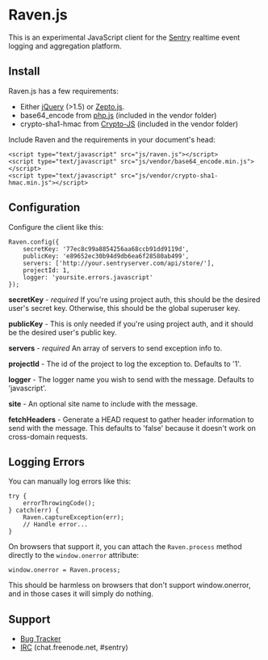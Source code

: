 # Raven.js

This is an experimental JavaScript client for the [Sentry][1] realtime event
logging and aggregation platform.

[1]: http://getsentry.com/


## Install

Raven.js has a few requirements:

 * Either [jQuery][2] (>1.5) or [Zepto.js][3].
 * base64_encode from [php.js][4] (included in the vendor folder)
 * crypto-sha1-hmac from [Crypto-JS][5] (included in the vendor folder)

Include Raven and the requirements in your document's head:

    <script type="text/javascript" src="js/raven.js"></script>
    <script type="text/javascript" src="js/vendor/base64_encode.min.js"></script>
    <script type="text/javascript" src="js/vendor/crypto-sha1-hmac.min.js"></script>

[2]: http://jquery.com/
[3]: http://zeptojs.com/
[4]: http://phpjs.org/
[5]: http://code.google.com/p/crypto-js/


## Configuration

Configure the client like this:

    Raven.config({
        secretKey: '77ec8c99a8854256aa68ccb91dd9119d',
        publicKey: 'e89652ec30b94d9db6ea6f28580ab499',
        servers: ['http://your.sentryserver.com/api/store/'],
        projectId: 1,
        logger: 'yoursite.errors.javascript'
    });

**secretKey** - *required* If you're using project auth, this should be the
desired user's secret key. Otherwise, this should be the global superuser key.

**publicKey** - This is only needed if you're using project auth, and it should
be the desired user's public key.

**servers** - *required* An array of servers to send exception info to.

**projectId** - The id of the project to log the exception to. Defaults to '1'.

**logger** - The logger name you wish to send with the message. Defaults to
'javascript'.

**site** - An optional site name to include with the message.

**fetchHeaders** - Generate a HEAD request to gather header information to send
with the message. This defaults to 'false' because it doesn't work on
cross-domain requests.


## Logging Errors

You can manually log errors like this:

    try {
        errorThrowingCode();
    } catch(err) {
        Raven.captureException(err);
        // Handle error...
    }

On browsers that support it, you can attach the `Raven.process` method directly
to the `window.onerror` attribute:

    window.onerror = Raven.process;

This should be harmless on browsers that don't support window.onerror, and in
those cases it will simply do nothing.

## Support

 * [Bug Tracker](https://github.com/lincolnloop/raven-js/issues)
 * [IRC](irc://chat.freenode.net/sentry) (chat.freenode.net, #sentry)
